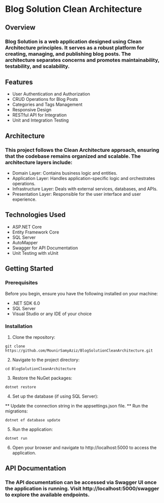 # Blog Solution Clean Architecture

## Overview
### Blog Solution is a web application designed using Clean Architecture principles. It serves as a robust platform for creating, managing, and publishing blog posts. The architecture separates concerns and promotes maintainability, testability, and scalability.

## Features
* User Authentication and Authorization
* CRUD Operations for Blog Posts
* Categories and Tags Management
* Responsive Design
* RESTful API for Integration
* Unit and Integration Testing

## Architecture
### This project follows the Clean Architecture approach, ensuring that the codebase remains organized and scalable. The architecture layers include:

* Domain Layer: Contains business logic and entities.
* Application Layer: Handles application-specific logic and orchestrates operations.
* Infrastructure Layer: Deals with external services, databases, and APIs.
* Presentation Layer: Responsible for the user interface and user experience.
## Technologies Used
* ASP.NET Core
* Entity Framework Core
* SQL Server
* AutoMapper
* Swagger for API Documentation
* Unit Testing with xUnit
## Getting Started
### Prerequisites
Before you begin, ensure you have the following installed on your machine:

* .NET SDK 6.0
* SQL Server
* Visual Studio or any IDE of your choice
### Installation
1. Clone the repository:
```
git clone https://github.com/MounirSamyAziz/BlogSolutionCleanArchitecture.git
```
2. Navigate to the project directory:


```
cd BlogSolutionCleanArchitecture
```
3. Restore the NuGet packages:

```
dotnet restore
```
4. Set up the database (if using SQL Server):

** Update the connection string in the appsettings.json file.
** Run the migrations:
```
dotnet ef database update
```
5. Run the application:

```
dotnet run
```
6. Open your browser and navigate to http://localhost:5000 to access the application.

## API Documentation
### The API documentation can be accessed via Swagger UI once the application is running. Visit http://localhost:5000/swagger to explore the available endpoints.
